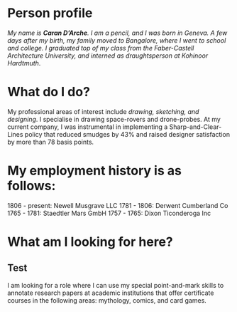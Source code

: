 # Person profile

_My name is **Caran D’Arche**. I am a pencil, and I was born in Geneva. A few days after my birth, my family moved to Bangalore, where I went to school and college. I graduated top of my class from the Faber-Castell Architecture University, and interned as draughtsperson at Kohinoor Hardtmuth_.

# What do I do?

My professional areas of interest include _drawing, sketching, and designing_. I specialise in drawing space-rovers and drone-probes.
At my current company, I was instrumental in implementing a Sharp-and-Clear-Lines policy that reduced smudges by 43% and raised designer satisfaction by more than 78 basis points.

# My employment history is as follows:

1806 - present: Newell Musgrave LLC
1781 - 1806: Derwent Cumberland Co
1765 - 1781: Staedtler Mars GmbH
1757 - 1765: Dixon Ticonderoga Inc

# What am I looking for here?

## Test

I am looking for a role where I can use my special point-and-mark skills to annotate research papers at academic institutions that offer certificate courses in the following areas: mythology, comics, and card games.
